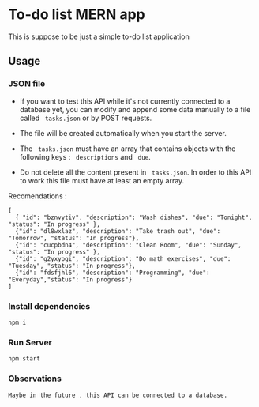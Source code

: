 # To-do list MERN app

This is suppose to be just a simple to-do list application

## Usage

### JSON file
- If you want to test this API while it's not currently connected to a database yet, you can modify and append some data manually to a file called ``` tasks.json``` or by POST requests.

- The file will be created automatically when you start the server.

- The ``` tasks.json``` must have an array that contains objects with the following keys : ``` descriptions```  and  ``` due```.

- Do not delete all the content present in ``` tasks.json```. In order to this API to work this file must have at least an empty array.

Recomendations :

```
[
  { "id": "bznvytiv", "description": "Wash dishes", "due": "Tonight", "status": "In progress" },
  {"id": "dl8wxlaz", "description": "Take trash out", "due": "Tomorrow", "status": "In progress"},
  {"id": "cucpbdn4", "description": "Clean Room", "due": "Sunday", "status": "In progress" },
  {"id": "g2yxyogi", "description": "Do math exercises", "due": "Tuesday", "status": "In progress"},
  {"id": "fdsfjhl6", "description": "Programming", "due": "Everyday","status": "In progress"}
]
```


### Install dependencies

```
npm i
```

### Run Server

```
npm start

```

### Observations
```
Maybe in the future , this API can be connected to a database.
```
